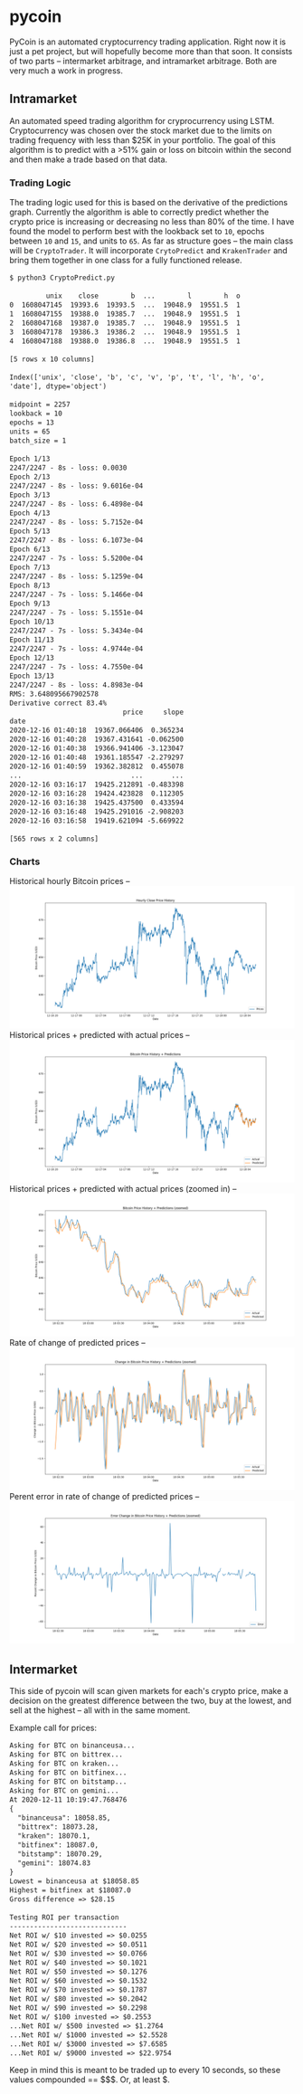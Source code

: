 # pycoin

PyCoin is an automated cryptocurrency trading application. Right now it is just a pet project, but will hopefully become more than that soon. It consists of two parts – intermarket arbitrage, and intramarket arbitrage. Both are very much a work in progress.

## Intramarket

An automated speed trading algorithm for cryprocurrency using LSTM. Cryptocurrency was chosen over the stock market due to the limits on trading frequency with less than $25K in your portfolio. The goal of this algorithm is to predict with a >51% gain or loss on bitcoin within the second and then make a trade based on that data.

### Trading Logic

The trading logic used for this is based on the derivative of the predictions graph. Currently the algorithm is able to correctly predict whether the crypto price is increasing or decreasing no less than 80% of the time. I have found the model to perform best with the lookback set to `10`, epochs between `10` and `15`, and units to `65`. As far as structure goes – the main class will be `CryptoTrader`. It will incorporate `CrytoPredict` and `KrakenTrader` and bring them together in one class for a fully functioned release.

```
$ python3 CryptoPredict.py

         unix    close        b  ...        l        h  o
0  1608047145  19393.6  19393.5  ...  19048.9  19551.5  1
1  1608047155  19388.0  19385.7  ...  19048.9  19551.5  1
2  1608047168  19387.0  19385.7  ...  19048.9  19551.5  1
3  1608047178  19386.3  19386.2  ...  19048.9  19551.5  1
4  1608047188  19388.0  19386.8  ...  19048.9  19551.5  1

[5 rows x 10 columns]

Index(['unix', 'close', 'b', 'c', 'v', 'p', 't', 'l', 'h', 'o', 'date'], dtype='object')

midpoint = 2257 
lookback = 10 
epochs = 13 
units = 65 
batch_size = 1

Epoch 1/13
2247/2247 - 8s - loss: 0.0030
Epoch 2/13
2247/2247 - 8s - loss: 9.6016e-04
Epoch 3/13
2247/2247 - 8s - loss: 6.4898e-04
Epoch 4/13
2247/2247 - 8s - loss: 5.7152e-04
Epoch 5/13
2247/2247 - 8s - loss: 6.1073e-04
Epoch 6/13
2247/2247 - 7s - loss: 5.5200e-04
Epoch 7/13
2247/2247 - 8s - loss: 5.1259e-04
Epoch 8/13
2247/2247 - 7s - loss: 5.1466e-04
Epoch 9/13
2247/2247 - 7s - loss: 5.1551e-04
Epoch 10/13
2247/2247 - 7s - loss: 5.3434e-04
Epoch 11/13
2247/2247 - 7s - loss: 4.9744e-04
Epoch 12/13
2247/2247 - 7s - loss: 4.7550e-04
Epoch 13/13
2247/2247 - 8s - loss: 4.8983e-04
RMS: 3.648095667902578
Derivative correct 83.4%
                            price     slope
date                                       
2020-12-16 01:40:18  19367.066406  0.365234
2020-12-16 01:40:28  19367.431641 -0.062500
2020-12-16 01:40:38  19366.941406 -3.123047
2020-12-16 01:40:48  19361.185547 -2.279297
2020-12-16 01:40:59  19362.382812  0.455078
...                           ...       ...
2020-12-16 03:16:17  19425.212891 -0.483398
2020-12-16 03:16:28  19424.423828  0.112305
2020-12-16 03:16:38  19425.437500  0.433594
2020-12-16 03:16:48  19425.291016 -2.908203
2020-12-16 03:16:58  19419.621094 -5.669922

[565 rows x 2 columns]
```

### Charts
Historical hourly Bitcoin prices –
![Hourly prices](chart/hourly_prices.png)
Historical prices + predicted with actual prices –
![Predictions](chart/predictions.png)
Historical prices + predicted with actual prices (zoomed in) –
![Zoomed Predictions](chart/predictions_zoomed.png)
Rate of change of predicted prices –
![Slope](chart/slope.png)
Perent error in rate of change of predicted prices –
![Error](chart/error.png)

## Intermarket

This side of pycoin will scan given markets for each's crypto price, make a decision on the greatest difference between the two, buy at the lowest, and sell at the highest – all with in the same moment.

Example call for prices: 
```
Asking for BTC on binanceusa...
Asking for BTC on bittrex...
Asking for BTC on kraken...
Asking for BTC on bitfinex...
Asking for BTC on bitstamp...
Asking for BTC on gemini...
At 2020-12-11 10:19:47.768476
{
  "binanceusa": 18058.85,
  "bittrex": 18073.28,
  "kraken": 18070.1,
  "bitfinex": 18087.0,
  "bitstamp": 18070.29,
  "gemini": 18074.83
}
Lowest = binanceusa at $18058.85
Highest = bitfinex at $18087.0
Gross difference => $28.15

Testing ROI per transaction
-----------------------------
Net ROI w/ $10 invested => $0.0255
Net ROI w/ $20 invested => $0.0511
Net ROI w/ $30 invested => $0.0766
Net ROI w/ $40 invested => $0.1021
Net ROI w/ $50 invested => $0.1276
Net ROI w/ $60 invested => $0.1532
Net ROI w/ $70 invested => $0.1787
Net ROI w/ $80 invested => $0.2042
Net ROI w/ $90 invested => $0.2298
Net ROI w/ $100 invested => $0.2553
...Net ROI w/ $500 invested => $1.2764
...Net ROI w/ $1000 invested => $2.5528
...Net ROI w/ $3000 invested => $7.6585
...Net ROI w/ $9000 invested => $22.9754
```

Keep in mind this is meant to be traded up to every 10 seconds, so these values compounded == $$$. Or, at least $.